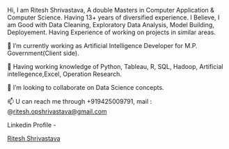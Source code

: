 Hi, I am Ritesh Shrivastava,
A double Masters in Computer Application & Computer Science. Having 13+ years of diversified experience. I Believe, I am Good with Data Cleaning, Exploratory Data Analysis, Model Building, Deployement. Having Experience of working on projects in similar areas.

🔭 I’m currently working as Artificial Intelligence Developer for M.P. Government(Client side).

🌱 Having working knowledge of Python, Tableau, R, SQL, Hadoop, Artificial intellegence,Excel, Operation Research.

👯 I’m looking to collaborate on Data Science concepts.

📫 U can reach me through +919425009791, mail  : @ritesh.opshrivastava@gmail.com

Linkedin Profile - <div class="badge-base LI-profile-badge" data-locale="en_US" data-size="medium" data-theme="dark" data-type="VERTICAL" data-vanity="ritesh-opshrivastava" data-version="v1"><a class="badge-base__link LI-simple-link" href="https://in.linkedin.com/in/ritesh-opshrivastava?trk=profile-badge">Ritesh Shrivastava</a></div>
              

<!--
**RiteshopShrivastava/RiteshopShrivastava** is a ✨ _special_ ✨ repository because its `README.md` (this file) appears on your GitHub profile.

Here are some ideas to get you started:

- 🔭 I’m currently working on Data Science
- 🌱 I’m currently mastering Python, Tableau, R, MySQL, Azure, Hadoop, Artificial intellegence and Deep learning
- 👯 I’m looking to collaborate on Data Science concepts
- 🤔 I’m looking for help with ...
- 💬 Ask me about ...
- 📫 How to reach me on my maild : ritesh.opshrivastava@gmail.com
- 😄 Pronouns: ...
- ⚡ Fun fact: ...
-->
